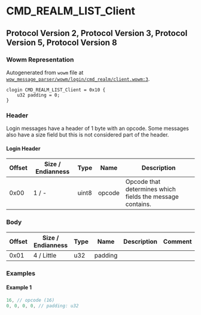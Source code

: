 # CMD_REALM_LIST_Client

## Protocol Version 2, Protocol Version 3, Protocol Version 5, Protocol Version 8

### Wowm Representation

Autogenerated from `wowm` file at [`wow_message_parser/wowm/login/cmd_realm/client.wowm:3`](https://github.com/gtker/wow_messages/tree/main/wow_message_parser/wowm/login/cmd_realm/client.wowm#L3).
```rust,ignore
clogin CMD_REALM_LIST_Client = 0x10 {
    u32 padding = 0;
}
```
### Header

Login messages have a header of 1 byte with an opcode. Some messages also have a size field but this is not considered part of the header.

#### Login Header

| Offset | Size / Endianness | Type   | Name   | Description |
| ------ | ----------------- | ------ | ------ | ----------- |
| 0x00   | 1 / -             | uint8  | opcode | Opcode that determines which fields the message contains.|

### Body

| Offset | Size / Endianness | Type | Name | Description | Comment |
| ------ | ----------------- | ---- | ---- | ----------- | ------- |
| 0x01 | 4 / Little | u32 | padding |  |  |

### Examples

#### Example 1

```c
16, // opcode (16)
0, 0, 0, 0, // padding: u32
```
